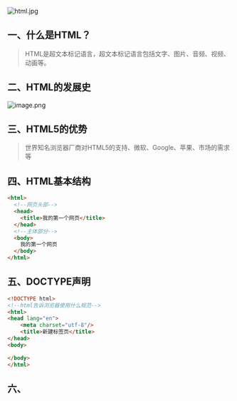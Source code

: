 ![html.jpg](https://cdn.nlark.com/yuque/0/2023/jpeg/33625181/1679014747577-92c494ae-fe4a-4c7b-8455-f039b6355fab.jpeg#averageHue=%23f3810e&clientId=u9ada15c1-b0cb-4&from=paste&height=480&id=uc3e1c9d3&name=html.jpg&originHeight=720&originWidth=1280&originalType=binary&ratio=1.5&rotation=0&showTitle=false&size=68221&status=done&style=none&taskId=uf793d22a-32c2-4bd5-a3d4-bef170082b3&title=&width=853.3333333333334)
## 一、什么是HTML？
> HTML是超文本标记语言，超文本标记语言包括文字、图片、音频、视频、动画等。

## 二、HTML的发展史
![image.png](https://cdn.nlark.com/yuque/0/2023/png/33625181/1677158238664-ced1a74f-95e7-41ea-ad87-c89d26cc8da5.png#averageHue=%23fbf8f8&clientId=u8d50e3f9-3c16-4&from=paste&height=355&id=u7f61cf5c&name=image.png&originHeight=532&originWidth=831&originalType=binary&ratio=1.5&rotation=0&showTitle=false&size=1771834&status=done&style=none&taskId=ua3a67f03-37f3-48c7-9729-f9bfbb5f1df&title=&width=554)
## 三、HTML5的优势
> 世界知名浏览器厂商对HTML5的支持、微软、Google、苹果、市场的需求等

## 四、HTML基本结构
```html
<html>
  <!--网页头部-->
  <head>
    <title>我的第一个网页</title>
  </head>
  <!--主体部分-->
  <body>
    我的第一个网页
  </body>
</html>
```
## 五、DOCTYPE声明
```html
<!DOCTYPE html>
<!--html告诉浏览器使用什么规范-->
<html>
<head lang="en">
    <meta charset="utf-8"/>
    <title>新建标签页</title>
</head>
<body>

</body>
</html>
```
## 六、<title>标签
![image.png](https://cdn.nlark.com/yuque/0/2023/png/33625181/1677158360221-0c729491-f226-4b40-9d7a-2b586cf90352.png#averageHue=%23f5f5f5&clientId=u8d50e3f9-3c16-4&from=paste&height=130&id=uddbdb639&name=image.png&originHeight=195&originWidth=831&originalType=binary&ratio=1.5&rotation=0&showTitle=false&size=649507&status=done&style=none&taskId=u69606738-d0e0-437d-9df8-8d0e92b915f&title=&width=554)
## 七、<meta>标签
> utf-8 则包含全世界所有国家需要用到的字符，页面编码应与页面文件保存时的编码一致

![image.png](https://cdn.nlark.com/yuque/0/2023/png/33625181/1677158402862-8f10a71f-5836-4fa4-83ed-ac4582187983.png#averageHue=%23fcfbfa&clientId=u8d50e3f9-3c16-4&from=paste&height=231&id=u3ef49fdb&name=image.png&originHeight=347&originWidth=684&originalType=binary&ratio=1.5&rotation=0&showTitle=false&size=951348&status=done&style=none&taskId=u10c32482-4015-4117-a258-cfe3dff0b52&title=&width=456)
## 八、标题标签
```html
<h1>一级标题</h1>
<h2>二级标题</h2>
<h3>三级标题</h3>
<h4>四级标题</h4>
<h5>五级标题</h5>
<h6>六级标题</h6>
```
![image.png](https://cdn.nlark.com/yuque/0/2023/png/33625181/1677158430182-a63e4427-057f-491d-a07a-16ab6dce153b.png#averageHue=%23f5f5f4&clientId=u8d50e3f9-3c16-4&from=paste&height=413&id=u5f700f05&name=image.png&originHeight=620&originWidth=730&originalType=binary&ratio=1.5&rotation=0&showTitle=false&size=1814031&status=done&style=none&taskId=u3bd0e1d7-a2d2-423d-b1e0-ea8d5913703&title=&width=486.6666666666667)
## 九、段落标签
`<p>有勇气就会有奇迹</p>`
![image.png](https://cdn.nlark.com/yuque/0/2023/png/33625181/1677158445469-0a2b7b10-24c9-49ba-86ce-8630ae397991.png#averageHue=%23f5f4f4&clientId=u8d50e3f9-3c16-4&from=paste&height=205&id=u007ea6d9&name=image.png&originHeight=308&originWidth=789&originalType=binary&ratio=1.5&rotation=0&showTitle=false&size=974001&status=done&style=none&taskId=u099408a4-7a88-4094-8c4d-a8b662fc2f9&title=&width=526)
## 十、换行标签
```html
<p>
    有勇气!<br/>有奇迹!<br/>....
</p>
```
![image.png](https://cdn.nlark.com/yuque/0/2023/png/33625181/1677158511058-9173b1b2-cd58-4210-96fe-96a1cda77215.png#averageHue=%23f4f4f3&clientId=u8d50e3f9-3c16-4&from=paste&height=185&id=ue3cfb40f&name=image.png&originHeight=277&originWidth=695&originalType=binary&ratio=1.5&rotation=0&showTitle=false&size=771669&status=done&style=none&taskId=u31cb9885-7fb4-41cb-a63b-1494c4df102&title=&width=463.3333333333333)
## 十一、水平线标签
```html
<p>
    有勇气!<br/><hr/>有奇迹!<br/><hr/>....
</p>
```
![image.png](https://cdn.nlark.com/yuque/0/2023/png/33625181/1677158537171-44a852b0-3f2b-49ee-8ad5-ff90af44fe89.png#averageHue=%23f6f5f5&clientId=u8d50e3f9-3c16-4&from=paste&height=194&id=u3c5716a8&name=image.png&originHeight=291&originWidth=831&originalType=binary&ratio=1.5&rotation=0&showTitle=false&size=969225&status=done&style=none&taskId=u0e326de6-2553-4f12-b78a-3f9c8891511&title=&width=554)
## 十二、字体样式标签
加粗：`<strong>…</strong>`
斜体：`<em>…</em>`
```html
<p>
    <strong><em>有勇气,有奇迹!</em></strong>
</p>
```
![image.png](https://cdn.nlark.com/yuque/0/2023/png/33625181/1677158578710-fd530e18-1cf9-414e-9488-4bfc497bdc58.png#averageHue=%23f4f4f4&clientId=u8d50e3f9-3c16-4&from=paste&height=169&id=ubc1220b3&name=image.png&originHeight=253&originWidth=831&originalType=binary&ratio=1.5&rotation=0&showTitle=false&size=842663&status=done&style=none&taskId=ub8f79a06-af3d-4fb8-b84a-701bdf9cfc8&title=&width=554)
## 十三、特殊符号
| 特殊符号 | 字符实体 | 示例 |
| --- | --- | --- |
| 空格 | 
 | 百度 新浪 |
| 大于号(>) | > | 如果时间>晚上6点，就坐车回家 |
| 小于号(<) | < | 如果时间<早上7点，就走路去上学 |
| 引号(") | " | HTML的属性值必须用成对的"引起来 |
| 版权符号@ | © | © 百度 |

## 十四、图像标签
> 常见的图像格式：JPG、GIF、PNG、BMP

```html
<img src="path" alt="text" title="text"  width="x"  height="y" />
```
![image.png](https://cdn.nlark.com/yuque/0/2023/png/33625181/1677158640246-34e16c1a-666e-4866-bdc9-5cb6319c8baa.png#averageHue=%23bfaf9d&clientId=u8d50e3f9-3c16-4&from=paste&height=204&id=ud33b9924&name=image.png&originHeight=306&originWidth=831&originalType=binary&ratio=1.5&rotation=0&showTitle=false&size=1019177&status=done&style=none&taskId=u7f2ae9d9-7977-4dfc-80f8-e585473fca8&title=&width=554)
## 十五、链接标签
```html
<a href="path" target="目标窗口位置">链接文本或图像</a>
```
![image.png](https://cdn.nlark.com/yuque/0/2023/png/33625181/1677158676725-76f2f5dc-1a00-439a-9101-f0ccadd4db6f.png#averageHue=%23b5a694&clientId=u8d50e3f9-3c16-4&from=paste&height=145&id=u7b6a59a1&name=image.png&originHeight=218&originWidth=830&originalType=binary&ratio=1.5&rotation=0&showTitle=false&size=725228&status=done&style=none&taskId=u5ec9c05a-bb67-4ea2-bfa4-555c39732f7&title=&width=553.3333333333334)

## 十六、锚链接
> 从A页面的甲位置跳转到本页中的乙位置
> 从A页面的甲位置跳转到B页面中的乙位置

### 1、创建跳转标记
```html
<a name="marker">乙位置</a>
```
### 2、创建跳转链接
```html
<a href="#marker">甲位置</a>
```
## 十七、邮件链接
```html
<a href="mailto:.....@gmail.com">联系我们</a>
```
## 十八、行内元素和块元素
### 块元素
> 无论内容多少，该元素独占一行（p、h1-h6…）

### 行内元素
> 内容撑开宽度，左右都是行内元素的可以排在一行(a、strong、em…)






